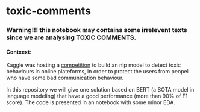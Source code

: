 # toxic-comments

### Warning!!! this notebook may contains some irrelevent texts since we are analysing TOXIC COMMENTS.

#### Contxext:

Kaggle was hosting a [competition](https://www.kaggle.com/c/jigsaw-toxic-comment-classification-challenge) to build an nlp model to detect toxic behaviours in online plateforms, in order to protect the users from peopel who have some bad communication behaviour.

In this repository we will give one solution based on BERT (a SOTA model in language modeling) that have a good performance (more than 90% of F1 score). The code is presented in an notebook with some minor EDA.
